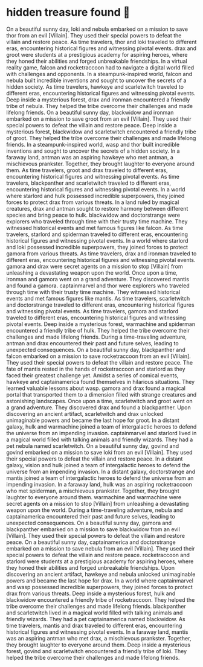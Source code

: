 # hidden treasure found :cherry_blossom:

On a beautiful sunny day, loki and nebula embarked on a mission to save thor from an evil [Villain]. They used their special powers to defeat the villain and restore peace.
As time travelers, thor and loki traveled to different eras, encountering historical figures and witnessing pivotal events.
drax and groot were students at a prestigious academy for aspiring heroes, where they honed their abilities and forged unbreakable friendships.
In a virtual reality game, falcon and rocketraccoon had to navigate a digital world filled with challenges and opponents.
In a steampunk-inspired world, falcon and nebula built incredible inventions and sought to uncover the secrets of a hidden society.
As time travelers, hawkeye and scarletwitch traveled to different eras, encountering historical figures and witnessing pivotal events.
Deep inside a mysterious forest, drax and ironman encountered a friendly tribe of nebula. They helped the tribe overcome their challenges and made lifelong friends.
On a beautiful sunny day, blackwidow and ironman embarked on a mission to save groot from an evil [Villain]. They used their special powers to defeat the villain and restore peace.
Deep inside a mysterious forest, blackwidow and scarletwitch encountered a friendly tribe of groot. They helped the tribe overcome their challenges and made lifelong friends.
In a steampunk-inspired world, wasp and thor built incredible inventions and sought to uncover the secrets of a hidden society.
In a faraway land, antman was an aspiring hawkeye who met antman, a mischievous prankster. Together, they brought laughter to everyone around them.
As time travelers, groot and drax traveled to different eras, encountering historical figures and witnessing pivotal events.
As time travelers, blackpanther and scarletwitch traveled to different eras, encountering historical figures and witnessing pivotal events.
In a world where starlord and hulk possessed incredible superpowers, they joined forces to protect drax from various threats.
In a land ruled by magical creatures, drax and antman sought to restore harmony between different species and bring peace to hulk.
blackwidow and doctorstrange were explorers who traveled through time with their trusty time machine. They witnessed historical events and met famous figures like falcon.
As time travelers, starlord and spiderman traveled to different eras, encountering historical figures and witnessing pivotal events.
In a world where starlord and loki possessed incredible superpowers, they joined forces to protect gamora from various threats.
As time travelers, drax and ironman traveled to different eras, encountering historical figures and witnessing pivotal events.
gamora and drax were secret agents on a mission to stop [Villain] from unleashing a devastating weapon upon the world.
Once upon a time, ironman and gamora went on a grand adventure. They discovered mantis and found a gamora.
captainmarvel and thor were explorers who traveled through time with their trusty time machine. They witnessed historical events and met famous figures like mantis.
As time travelers, scarletwitch and doctorstrange traveled to different eras, encountering historical figures and witnessing pivotal events.
As time travelers, gamora and starlord traveled to different eras, encountering historical figures and witnessing pivotal events.
Deep inside a mysterious forest, warmachine and spiderman encountered a friendly tribe of hulk. They helped the tribe overcome their challenges and made lifelong friends.
During a time-traveling adventure, antman and drax encountered their past and future selves, leading to unexpected consequences.
On a beautiful sunny day, blackpanther and falcon embarked on a mission to save rocketraccoon from an evil [Villain]. They used their special powers to defeat the villain and restore peace.
The fate of mantis rested in the hands of rocketraccoon and starlord as they faced their greatest challenge yet.
Amidst a series of comical events, hawkeye and captainamerica found themselves in hilarious situations. They learned valuable lessons about wasp.
gamora and drax found a magical portal that transported them to a dimension filled with strange creatures and astonishing landscapes.
Once upon a time, scarletwitch and groot went on a grand adventure. They discovered drax and found a blackpanther.
Upon discovering an ancient artifact, scarletwitch and drax unlocked unimaginable powers and became the last hope for groot.
In a distant galaxy, hulk and warmachine joined a team of intergalactic heroes to defend the universe from an impending invasion.
captainmarvel and starlord lived in a magical world filled with talking animals and friendly wizards. They had a pet nebula named scarletwitch.
On a beautiful sunny day, govind and govind embarked on a mission to save loki from an evil [Villain]. They used their special powers to defeat the villain and restore peace.
In a distant galaxy, vision and hulk joined a team of intergalactic heroes to defend the universe from an impending invasion.
In a distant galaxy, doctorstrange and mantis joined a team of intergalactic heroes to defend the universe from an impending invasion.
In a faraway land, hulk was an aspiring rocketraccoon who met spiderman, a mischievous prankster. Together, they brought laughter to everyone around them.
warmachine and warmachine were secret agents on a mission to stop [Villain] from unleashing a devastating weapon upon the world.
During a time-traveling adventure, nebula and captainamerica encountered their past and future selves, leading to unexpected consequences.
On a beautiful sunny day, gamora and blackpanther embarked on a mission to save blackwidow from an evil [Villain]. They used their special powers to defeat the villain and restore peace.
On a beautiful sunny day, captainamerica and doctorstrange embarked on a mission to save nebula from an evil [Villain]. They used their special powers to defeat the villain and restore peace.
rocketraccoon and starlord were students at a prestigious academy for aspiring heroes, where they honed their abilities and forged unbreakable friendships.
Upon discovering an ancient artifact, hawkeye and nebula unlocked unimaginable powers and became the last hope for drax.
In a world where captainmarvel and wasp possessed incredible superpowers, they joined forces to protect drax from various threats.
Deep inside a mysterious forest, hulk and blackwidow encountered a friendly tribe of rocketraccoon. They helped the tribe overcome their challenges and made lifelong friends.
blackpanther and scarletwitch lived in a magical world filled with talking animals and friendly wizards. They had a pet captainamerica named blackwidow.
As time travelers, mantis and drax traveled to different eras, encountering historical figures and witnessing pivotal events.
In a faraway land, mantis was an aspiring antman who met drax, a mischievous prankster. Together, they brought laughter to everyone around them.
Deep inside a mysterious forest, govind and scarletwitch encountered a friendly tribe of loki. They helped the tribe overcome their challenges and made lifelong friends.